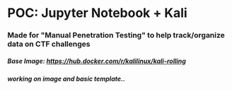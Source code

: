 # POC: Jupyter Notebook + Kali 
### Made for "Manual Penetration Testing" to help track/organize data on CTF challenges

##### Base Image: https://hub.docker.com/r/kalilinux/kali-rolling

##### working on image and basic template..